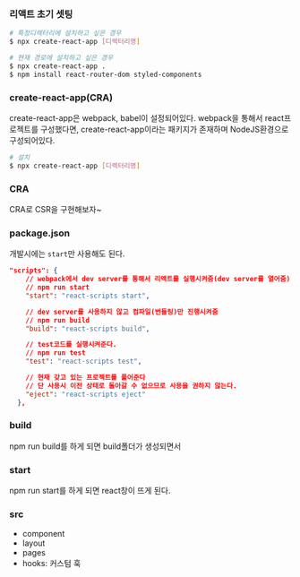 ### 리액트 초기 셋팅
```sh
# 특정디렉터리에 설치하고 싶은 경우
$ npx create-react-app [디렉터리명]

# 현재 경로에 설치하고 싶은 경우
$ npx create-react-app .
$ npm install react-router-dom styled-components
```

### create-react-app(CRA)
create-react-app은 webpack, babel이 설정되어있다.
webpack을 통해서 react프로젝트를 구성했다면, create-react-app이라는 패키지가 존재하며 NodeJS환경으로 구성되어있다. 
```sh
# 설치
$ npx create-react-app [디렉터리명]
```

### CRA
CRA로 CSR을 구현해보자~

### package.json
개발시에는 `start`만 사용해도 된다.
```json
"scripts": {
    // webpack에서 dev server를 통해서 리액트를 실행시켜줌(dev server를 열어줌)
    // npm run start
    "start": "react-scripts start",

    // dev server를 사용하지 않고 컴파일(번들링)만 진행시켜줌
    // npm run build
    "build": "react-scripts build",

    // test코드를 실행시켜준다.
    // npm run test
    "test": "react-scripts test",

    // 현재 갖고 있는 프로젝트를 풀어준다
    // 단 사용시 이전 상태로 돌아갈 수 없으므로 사용을 권하지 않는다.
    "eject": "react-scripts eject"
  },
```


### build
npm run build를 하게 되면 build폴더가 생성되면서 


### start
npm run start를 하게 되면 react창이 뜨게 된다.


### src
- component
- layout
- pages
- hooks: 커스텀 훅

